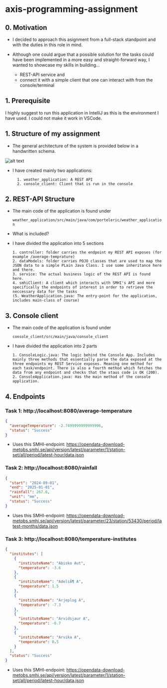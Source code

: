 # axis-programming-assignment


## 0. Motivation

* I decided to approach this asignment from a full-stack standpoint and with the duties in this role in mind. 

* Although one could argue that a possible solution for the tasks could have been implemented in a more easy and straight-forward way, I wanted to showcase my skills in building...
    * REST-API service and 
    * connect it with a simple client that one can interact with from the console/terminal

## 1. Prerequisite

I highly suggest to run this application in IntelliJ as this is the environment I have used. I could not make it work in VSCode.

## 1. Structure of my assignment

* The general architecture of the system is provided below in a handwritten schema.

![alt text](attachments/IMG_9287.png)

* I have created mainly two applications:

        1. weather_application: A REST API 
        2. console_client: Client that is run in the console 

## 2. REST-API Structure

* The main code of the application is found under 

    ``` weather_application/src/main/java/com/porteleric/weather_application ```
    
* What is included?
* I have divided the application into 5 sections

      1. controller: folder carries the endpoint my REST API exposes (for example /average-temprature)
      2. dataModels: folder carries POJO classes that are used to map the JSON data to a simple PLain Java Class. I use some inheritance here and there.
      3. service: The actual business logic of the REST API is found here.
      4. smhiClient: A client which interacts with SMHI's API and more specifically the endpoints of interest in order to retrieve the neccessary data for the tasks
      (5. WeatherApplication.java: The entry-point for the application, includes main-class of course)
      
## 3. Console client

* The main code of the application is found under

    ``` console_client/src/main/java/console_client ```

* I have divided the application into 2 parts

      1. ConsoleLogic.java: The logic behind the Console App. Includes mainly three methods that essentially parse the data exposed at the three endpoints my REST Service exposes. Meaning one method for each task/endpoint. There is also a fourth method which fetches the data from any endpoint and checks that the staus code is OK (200).
      2. ConsoleApplication.java: Has the main method of the console application.




## 4. Endpoints

### Task 1: http://localhost:8080/average-temperature

```json
{
  "averageTemperature": -2.7499999999999996,
  "status": "Success"
}
```

* Uses this SMHI-endpoint: https://opendata-download-metobs.smhi.se/api/version/latest/parameter/1/station-set/all/period/latest-hour/data.json


### Task 2: http://localhost:8080/rainfall

```json
{
  "start": "2024-09-01",
  "end": "2025-01-01",
  "rainfall": 267.6,
  "unit": "mm",
  "status": "Success"
}
```

* Uses this SMHI-endpoint: https://opendata-download-metobs.smhi.se/api/version/latest/parameter/23/station/53430/period/latest-months/data.json


### Task 3: http://localhost:8080/temperature-institutes

```json
{
  "institutes": [
    {
      "instituteName": "Abisko Aut",
      "temperature": -3.6
    },
    {
      "instituteName": "AdelsÃ¶ A",
      "temperature": 1.5
    },
    {
      "instituteName": "Arjeplog A",
      "temperature": -7.3
    },
    {
      "instituteName": "Arvidsjaur A",
      "temperature": -6.7
    },
    {
      "instituteName": "Arvika A",
      "temperature": 0.5
    }
  ],
  "status": "Success"
}
```

* Uses this SMHI-endpoint: https://opendata-download-metobs.smhi.se/api/version/latest/parameter/1/station-set/all/period/latest-hour/data.json